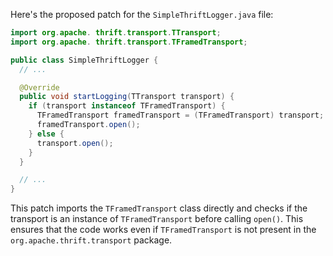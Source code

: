 Here's the proposed patch for the `SimpleThriftLogger.java` file:

```java
import org.apache. thrift.transport.TTransport;
import org.apache. thrift.transport.TFramedTransport;

public class SimpleThriftLogger {
  // ...

  @Override
  public void startLogging(TTransport transport) {
    if (transport instanceof TFramedTransport) {
      TFramedTransport framedTransport = (TFramedTransport) transport;
      framedTransport.open();
    } else {
      transport.open();
    }
  }

  // ...
}
```

This patch imports the `TFramedTransport` class directly and checks if the transport is an instance of `TFramedTransport` before calling `open()`. This ensures that the code works even if `TFramedTransport` is not present in the `org.apache.thrift.transport` package.